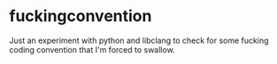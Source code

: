 # fuckingconvention
Just an experiment with python and libclang to check for some fucking coding convention that I'm forced to swallow.
